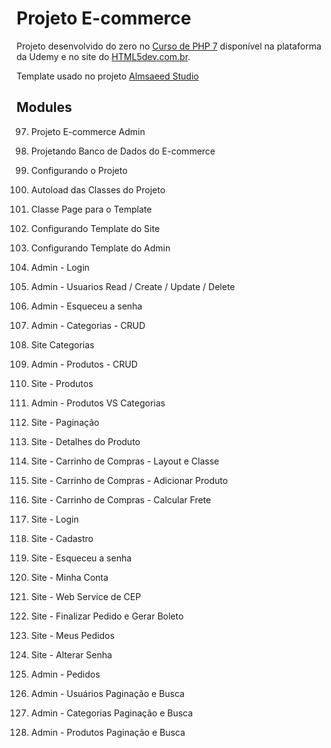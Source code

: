 # Projeto E-commerce

Projeto desenvolvido do zero no [Curso de PHP 7](https://www.udemy.com/curso-completo-de-php-7/) disponível na plataforma da Udemy e no site do [HTML5dev.com.br](https://www.html5dev.com.br/curso/curso-completo-de-php-7).

Template usado no projeto [Almsaeed Studio](https://almsaeedstudio.com)

## Modules

97. Projeto E-commerce Admin

98. Projetando Banco de Dados do E-commerce

99. Configurando o Projeto

100. Autoload das Classes do Projeto

101. Classe Page para o Template

102. Configurando Template do Site

103. Configurando Template do Admin

104. Admin - Login

105. Admin - Usuarios Read / Create / Update / Delete

106. Admin - Esqueceu a senha

107. Admin - Categorias - CRUD

108. Site Categorias

109. Admin - Produtos - CRUD

110. Site - Produtos

111. Admin - Produtos VS Categorias

112. Site - Paginação

113. Site - Detalhes do Produto

114. Site - Carrinho de Compras - Layout e Classe

115. Site - Carrinho de Compras - Adicionar Produto

116. Site - Carrinho de Compras - Calcular Frete

117. Site - Login

118. Site - Cadastro

119. Site - Esqueceu a senha

120. Site - Minha Conta

121. Site - Web Service de CEP

122. Site - Finalizar Pedido e Gerar Boleto

123. Site - Meus Pedidos

124. Site - Alterar Senha

125. Admin - Pedidos

126. Admin - Usuários Paginação e Busca

127. Admin - Categorias Paginação e Busca

128. Admin - Produtos Paginação e Busca
